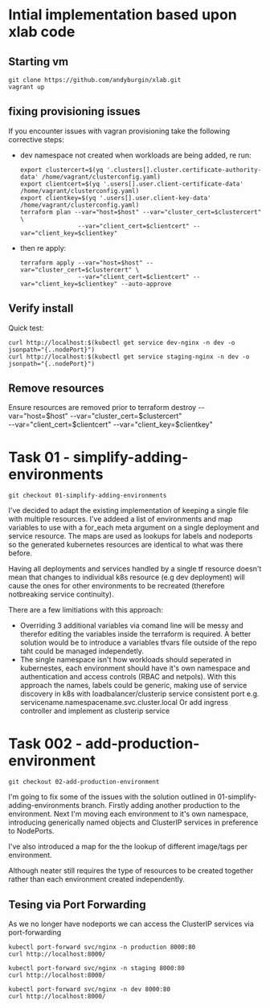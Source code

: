 # Intial implementation based upon xlab code
## Starting vm

    git clone https://github.com/andyburgin/xlab.git
    vagrant up

## fixing provisioning issues
If you encounter issues with vagran provisioning take the following corrective steps:

* dev namespace not created when workloads are being added, re run:
    ```export host=$(yq '.clusters[].cluster.server' /home/vagrant/clusterconfig.yaml)
    export clustercert=$(yq '.clusters[].cluster.certificate-authority-data' /home/vagrant/clusterconfig.yaml)
    export clientcert=$(yq '.users[].user.client-certificate-data' /home/vagrant/clusterconfig.yaml)
    export clientkey=$(yq '.users[].user.client-key-data' /home/vagrant/clusterconfig.yaml)
    terraform plan --var="host=$host" --var="cluster_cert=$clustercert" \
                    --var="client_cert=$clientcert" --var="client_key=$clientkey"
    ```
* then re apply:
    ```
    terraform apply --var="host=$host" --var="cluster_cert=$clustercert" \
                    --var="client_cert=$clientcert" --var="client_key=$clientkey" --auto-approve
    ```
## Verify install

Quick test:

    curl http://localhost:$(kubectl get service dev-nginx -n dev -o jsonpath="{..nodePort}")
    curl http://localhost:$(kubectl get service staging-nginx -n dev -o jsonpath="{..nodePort}")

## Remove resources

Ensure resources are removed prior to 
    terraform destroy --var="host=$host" --var="cluster_cert=$clustercert" \
                    --var="client_cert=$clientcert" --var="client_key=$clientkey"

# Task 01 - simplify-adding-environments

    git checkout 01-simplify-adding-environments

I've decided to adapt the existing implementation of keeping a single file with multiple resources. I've addeed a list of environments and map variables to use with a for_each meta argument on a single deployment and service resource. The maps are used as lookups for labels and nodeports so the generated kubernetes resources are identical to what was there before.

Having all deployments and services handled by a single tf resource doesn't mean that changes to individual k8s resource (e.g dev deployment) will cause the ones for other environments to be recreated (therefore notbreaking service continuity).

There are a few limitiations with this approach:
* Overriding 3 additional variables via comand line will be messy and therefor editing the variables inside the terraform is required. A better solution would be to introduce a variables tfvars file outside of the repo taht could be managed independetly.
* The single namespace isn't how workloads should seperated in kubernestes, each environment should have it's own namespace and authentication and access controls (RBAC and netpols). With this approach the names, labels could be generic, making use of service discovery in k8s with loadbalancer/clusterip service consistent port e.g. servicename.namespacename.svc.cluster.local 
Or add ingress controller and implement as clusterip service


# Task 002 - add-production-environment

    git checkout 02-add-production-environment

I'm going to fix some of the issues with the solution outlined in 01-simplify-adding-environments branch. Firstly adding another production to the environment. Next I'm moving each environment to it's own namespace, introducing generically named objects and ClusterIP services in preference to NodePorts. 

I've also introduced a map for the the lookup of different image/tags per environment.

Although neater still requires the type of resources to be created together rather than each environment created independently. 

## Tesing via Port Forwarding

As we no longer have nodeports we can access the ClusterIP services via port-forwarding

    kubectl port-forward svc/nginx -n production 8000:80
    curl http://localhost:8000/

    kubectl port-forward svc/nginx -n staging 8000:80
    curl http://localhost:8000/

    kubectl port-forward svc/nginx -n dev 8000:80
    curl http://localhost:8000/


